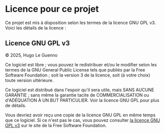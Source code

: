 # Licence pour ce projet

Ce projet est mis à disposition selon les termes de la licence GNU GPL v3. Voici les détails de la licence :

## Licence GNU GPL v3

© 2025, Hugo Le Guenno

Ce logiciel est libre ; vous pouvez le redistribuer et/ou le modifier selon les termes de la GNU General Public License tels que publiés par la Free Software Foundation ; soit la version 3 de la licence, soit (à votre choix) toute version ultérieure.

Ce logiciel est distribué dans l'espoir qu'il sera utile, mais SANS AUCUNE GARANTIE ; sans même la garantie tacite de COMMERCIALISATION ou d'ADÉQUATION À UN BUT PARTICULIER. Voir la licence GNU GPL pour plus de détails.

Vous devriez avoir reçu une copie de la licence GNU GPL en même temps que ce logiciel. Si ce n'est pas le cas, vous pouvez consulter [la licence GNU GPL v3](https://www.gnu.org/licenses/gpl-3.0.fr.html) sur le site de la Free Software Foundation.
